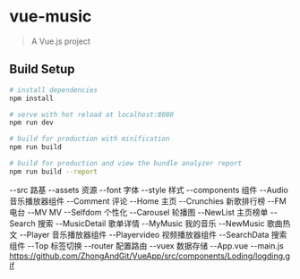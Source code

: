 # vue-music

> A Vue.js project

## Build Setup

``` bash
# install dependencies
npm install

# serve with hot reload at localhost:8080
npm run dev

# build for production with minification
npm run build

# build for production and view the bundle analyzer report
npm run build --report
```

--src              路基
  --assets         资源
      --font       字体
      --style      样式
  --components     组件
        --Audio           音乐播放器组件
        --Comment         评论
        --Home            主页
              --Crunchies       新歌排行榜
              --FM              电台
              --MV              MV
              --Selfdom         个性化
                  --Carousel          轮播图
                  --NewList           主页榜单
                  --Search            搜索
        --MusicDetail     歌单详情
        --MyMusic         我的音乐
        --NewMusic        歌曲热文
        --Player          音乐播放器组件
        --Playervideo     视频播放器组件
        --SearchData      搜索组件
        --Top             标签切换
  --router         配置路由
  --vuex           数据存储
  --App.vue
  --main.js
https://github.com/ZhongAndGit/VueApp/src/components/Loding/logding.gif
